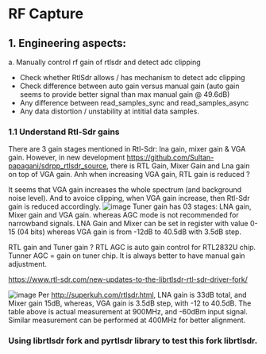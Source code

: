 # RF Capture

## 1. Engineering aspects:
a. Manually control rf gain of rtlsdr and detect adc clipping
- Check whether RtlSdr allows / has mechanism to detect adc clipping
- Check difference between auto gain versus manual gain (auto gain seems to provide better signal than max manual gain @ 49.6dB)
- Any difference between read_samples_sync and read_samples_async
- Any data distortion / unstability at intitial data samples. 

### 1.1 Understand Rtl-Sdr gains
There are 3 gain stages mentioned in Rtl-Sdr: lna gain, mixer gain & VGA gain. However, in new development https://github.com/Sultan-papagani/sdrpp_rtlsdr_source, there is RTL Gain, Mixer Gain and Lna gain on top of VGA gain. Anh when increasing VGA gain, RTL gain is reduced ?

It seems that VGA gain increases the whole spectrum (and background noise level). And to avoice clipping, when VGA gain increase, then Rtl-Sdr gain is reduced accordingly.
![image](https://github.com/user-attachments/assets/76a4ac53-7b3f-4688-bf34-7334230a7b23)
Tuner gain has 03 stages:
LNA gain, Mixer gain and VGA gain. whereas AGC mode is not recommended for narrowband signals.
LNA Gain and Mixer can be set in register with value 0-15 (04 bits) whereas VGA gain is from -12dB to 40.5dB with 3.5dB step.

RTL gain and Tuner gain ? RTL AGC is auto gain control for RTL2832U chip. Tunner AGC = gain on tuner chip. It is always better to have manual gain adjustment.

https://www.rtl-sdr.com/new-updates-to-the-librtlsdr-rtl-sdr-driver-fork/

![image](https://github.com/user-attachments/assets/e263456a-1dcf-48c4-84b4-8abb5c3b0590)
Per http://superkuh.com/rtlsdr.html, LNA gain is 33dB total, and Mixer gain 15dB, whereas, VGA gain is 3.5dB step, with -12 to 40.5dB. The table above is actual measurement at 900MHz, and -60dBm input signal. Similar measurement can be performed at 400MHz for better alignment. 

### Using librtlsdr fork and pyrtlsdr library to test this fork librtlsdr.

